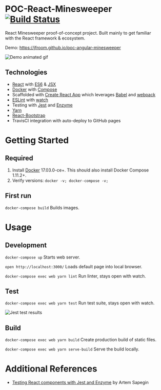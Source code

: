 # POC-React-Minesweeper [![Build Status](https://travis-ci.org/jfroom/poc-react-minesweeper.svg?branch=master)](https://travis-ci.org/jfroom/poc-react-minesweeper)

React Minesweeper proof-of-concept project. Built mainly to get familiar with the React framework & ecosystem.

Demo: https://jfroom.github.io/poc-angular-minesweeper

![Demo animated gif](https://cloud.githubusercontent.com/assets/943108/24680649/9a204558-1946-11e7-8210-f8b8e4636114.gif)

## Technologies
- [React](https://facebook.github.io/react) with [ES6](https://github.com/lukehoban/es6features) & [JSX](https://facebook.github.io/react/docs/jsx-in-depth.html)
- [Docker](https://docs.docker.com/) with [Compose](https://docs.docker.com/compose/)
- Scaffolded with [Create React App](https://github.com/facebookincubator/create-react-app) which leverages [Babel](https://babeljs.io/) and [webpack](https://webpack.js.org)
- [ESLint](http://eslint.org/) with [watch](https://github.com/rizowski/eslint-watch)
- Testing with [Jest](https://facebook.github.io/jest/) and [Enzyme](http://airbnb.io/enzyme/)
- [Yarn](https://yarnpkg.com)
- [React-Bootstrap](https://react-bootstrap.github.io/)
- TravisCI integration with auto-deploy to GitHub pages

# Getting Started

## Required

1. Install [Docker](https://www.docker.com/) 17.03.0-ce+. This should also install Docker Compose 1.11.2+.
2. Verify versions: `docker -v; docker-compose -v;`

## First run
`docker-compose build` Builds images.

# Usage
## Development
`docker-compose up` Starts web server.

`open http://localhost:3000/` Loads default page into local browser.

`docker-compose exec web yarn lint` Run linter, stays open with watch.

## Test
`docker-compose exec web yarn test` Run test suite, stays open with watch.

![Jest test results](https://cloud.githubusercontent.com/assets/943108/24680654/9c5de0e6-1946-11e7-98c3-632afd5bdff5.png)


## Build
`docker-compose exec web yarn build` Create production build of static files.

`docker-compose exec web yarn serve-build` Serve the build locally.

# Additional References
- [Testing React components with Jest and Enzyme](https://hackernoon.com/testing-react-components-with-jest-and-enzyme-41d592c174f) by Artem Sapegin  

